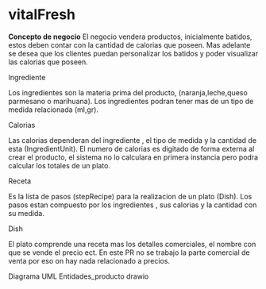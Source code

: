 # vitalFresh

**Concepto de negocio**
El negocio vendera productos, inicialmente batidos, estos deben contar con la cantidad de calorias que poseen. Mas adelante se desea que los clientes puedan personalizar los batidos y poder visualizar las calorias que poseen.

Ingrediente

Los ingredientes son la materia prima del producto, (naranja,leche,queso parmesano o marihuana). Los ingredientes podran tener mas de un tipo de medida relacionada (ml,gr).

Calorias

Las calorias dependeran del ingrediente , el tipo de medida y la cantidad de esta (IngredientUnit). El numero de calorias es digitado de forma externa al crear el producto, el sistema no lo calculara en primera instancia pero podra calcular los totales de un plato.

Receta

Es la lista de pasos (stepRecipe) para la realizacion de un plato (Dish). Los pasos estan compuesto por los ingredientes , sus calorias y la cantidad con su medida.

Dish

El plato comprende una receta mas los detalles comerciales, el nombre con que se vende el precio ect. En este PR no se trabajo la parte comercial de venta por eso on hay nada relacionado a precios.

Diagrama UML
Entidades_producto drawio
